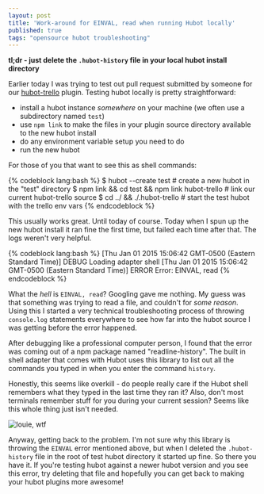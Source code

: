 ```yaml
---
layout: post
title: 'Work-around for EINVAL, read when running Hubot locally'
published: true
tags: "opensource hubot troubleshooting"
---
```


**tl;dr - just delete the `.hubot-history` file in your local hubot install directory**

Earlier today I was trying to test out pull request submitted by someone for our [hubot-trello](https://github.com/hubot-scripts/hubot-trello) plugin. Testing hubot locally is pretty straightforward:

 - install a hubot instance _somewhere_ on your machine (we often use a subdirectory named `test`)
 - use `npm link` to make the files in your plugin source directory available to the new hubot install
 - do any environment variable setup you need to do
 - run the new hubot

For those of you that want to see this as shell commands:

{% codeblock lang:bash %}
$ hubot --create test # create a new hubot in the "test" directory
$ npm link && cd test && npm link hubot-trello # link our current hubot-trello source
$ cd ../ && ./.hubot-trello # start the test hubot with the trello env vars
{% endcodeblock %}

This usually works great. Until today of course. Today when I spun up the new hubot install it ran fine the first time, but failed each time after that. The logs weren't very helpful.

{% codeblock lang:bash %}
[Thu Jan 01 2015 15:06:42 GMT-0500 (Eastern Standard Time)] DEBUG Loading adapter shell
[Thu Jan 01 2015 15:06:42 GMT-0500 (Eastern Standard Time)] ERROR Error: EINVAL, read
{% endcodeblock %}

What the _hell_ is `EINVAL, read`? Googling gave me nothing. My guess was that something was trying to read a file, and couldn't for _some reason_. Using this I started a very technical troubleshooting process of throwing `console.log` statements everywhere to see how far into the hubot source I was getting before the error happened.

After debugging like a professional computer person, I found that the error was coming out of a npm package named "readline-history". The built in shell adapter that comes with Hubot uses this library to list out all the commands you typed in when you enter the command `history`.

Honestly, this seems like overkill - do people really care if the Hubot shell remembers what they typed in the last time they ran it? Also, don't most terminals remember stuff for you during your current session? Seems like this whole thing just isn't needed.

![louie, wtf](https://dl.dropboxusercontent.com/u/6291954/gifs/louie9.gif)

Anyway, getting back to the problem. I'm not sure why this library is throwing the `EINVAL` error mentioned above, but when I deleted the `.hubot-history` file in the root of test hubot directory it started up fine. So there you have it. If you're testing hubot against a newer hubot version and you see this error, try deleting that file and hopefully you can get back to making your hubot plugins more awesome!
